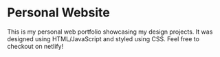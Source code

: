 # Personal Website

This is my personal web portfolio showcasing my design projects. It was designed using HTML/JavaScript and styled using CSS.
Feel free to checkout on netlify!

